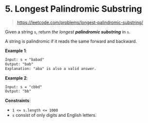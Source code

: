 # 5. Longest Palindromic Substring

> <https://leetcode.com/problems/longest-palindromic-substring/>

Given a string `s`, return *the longest **palindromic substring*** in `s`.

A string is palindromic if it reads the same forward and backward.

**Example 1**:

```txt
Input: s = "babad"
Output: "bab"
Explanation: "aba" is also a valid answer.
```

**Example 2**:

```txt
Input: s = "cbbd"
Output: "bb"
```

**Constraints**:

- `1 <= s.length <= 1000`
- `s` consist of only digits and English letters.
